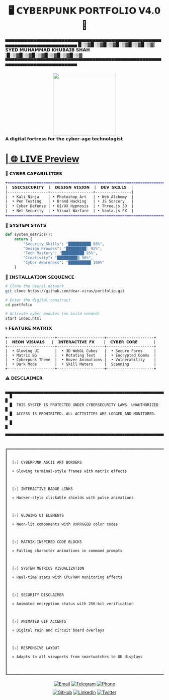 # <div align="center">🖥️ 𝗖𝗬𝗕𝗘𝗥𝗣𝗨𝗡𝗞 𝗣𝗢𝗥𝗧𝗙𝗢𝗟𝗜𝗢 𝗩𝟰.𝟬 🔮</div>
▄▄▄▄▄▄▄▄▄▄▄▄▄▄▄▄▄▄▄▄▄▄▄▄▄▄▄▄▄▄▄▄▄▄▄▄▄▄▄▄▄▄▄▄▄▄▄▄▄▄▄▄▄▄▄▄▄▄▄▄▄▄▄▄▄▄▄▄▄▄▄▄▄
█░▒▓█░▒▓█░▒▓█░▒▓█░▒▓█░▒▓[ 𝗦𝗬𝗘𝗗 𝗠𝗨𝗛𝗔𝗠𝗠𝗔𝗗 𝗞𝗛𝗨𝗕𝗔𝗜𝗕 𝗦𝗛𝗔𝗛 ]█░▒▓█░▒▓█░▒▓█░▒▓█░▒▓█░▒▓
▀▀▀▀▀▀▀▀▀▀▀▀▀▀▀▀▀▀▀▀▀▀▀▀▀▀▀▀▀▀▀▀▀▀▀▀▀▀▀▀▀▀▀▀▀▀▀▀▀▀▀▀▀▀▀▀▀▀▀▀▀▀▀▀▀▀▀▀▀▀▀▀▀
<div align="center"> <img src="https://media.giphy.com/media/3o7abKhOpu0NwenH3O/giphy.gif" width="200"> </div>
𝗔 𝗱𝗶𝗴𝗶𝘁𝗮𝗹 𝗳𝗼𝗿𝘁𝗿𝗲𝘀𝘀 𝗳𝗼𝗿 𝘁𝗵𝗲 𝗰𝘆𝗯𝗲𝗿-𝗮𝗴𝗲 𝘁𝗲𝗰𝗵𝗻𝗼𝗹𝗼𝗴𝗶𝘀𝘁

<h1><a href="https://mysite">| 🌐 𝗟𝗜𝗩𝗘 Preview</a></h1>

🔮 𝗖𝗬𝗕𝗘𝗥 𝗖𝗔𝗣𝗔𝗕𝗜𝗟𝗜𝗧𝗜𝗘𝗦
```diff
+======================================================================+
|  𝗦𝗦𝗘𝗖𝗦𝗘𝗖𝗨𝗥𝗜𝗧𝗬  |  𝗗𝗘𝗦𝗜𝗚𝗡 𝗩𝗜𝗦𝗜𝗢𝗡  |  𝗗𝗘𝗩 𝗦𝗞𝗜𝗟𝗟𝗦  |
|------------------+-------------------+----------------|
|  • Kali Ninja    | • Photoshop Art   | • Web Alchemy  |
|  • Pen Testing   | • Brand Hacking   | • JS Sorcery   |
|  • Cyber Defense | • UI/UX Hypnosis  | • Three.js 3D  |
|  • Net Security  | • Visual Warfare  | • Vanta.js FX  |
+======================================================================+
```

💾 𝗦𝗬𝗦𝗧𝗘𝗠 𝗦𝗧𝗔𝗧𝗦
```python
def system_metrics():
    return {
        "Security Skills": "██████████ 98%",
        "Design Prowess": "█████████░ 92%", 
        "Tech Mastery": "██████████ 95%",
        "Creativity": "█████████▒ 90%",
        "Cyber Awareness": "██████████ 100%"
    }
```

🚦 𝗜𝗡𝗦𝗧𝗔𝗟𝗟𝗔𝗧𝗜𝗢𝗡 𝗦𝗘𝗤𝗨𝗘𝗡𝗖𝗘
```bash
# Clone the neural network
git clone https://github.com/dear-virus/portfolio.git

# Enter the digital construct  
cd portfolio

# Activate cyber modules (no build needed)
start index.html
```

🌀 𝗙𝗘𝗔𝗧𝗨𝗥𝗘 𝗠𝗔𝗧𝗥𝗜𝗫
```
+---------------------+---------------------+---------------------+
|  𝗡𝗘𝗢𝗡 𝗩𝗜𝗦𝗨𝗔𝗟𝗦   |  𝗜𝗡𝗧𝗘𝗥𝗔𝗖𝗧𝗜𝗩𝗘 𝗙𝗫    |  𝗖𝗬𝗕𝗘𝗥 𝗖𝗢𝗥𝗘       |
+---------------------+---------------------+---------------------+
|  • Glowing UI       |  • 3D WebGL Cubes   |  • Secure Forms     |
|  • Matrix BG        |  • Rotating Text    |  • Encrypted Comms  |
|  • Cyberpunk Theme  |  • Hover Animations |  • Vulnerability    |
|  • Dark Mode        |  • Skill Meters     |  Scanning           |
+---------------------+---------------------+---------------------+
```
⚠️ 𝗗𝗜𝗦𝗖𝗟𝗔𝗜𝗠𝗘𝗥
```
   ▄▄▄▄▄▄▄▄▄▄▄▄▄▄▄▄▄▄▄▄▄▄▄▄▄▄▄▄▄▄▄▄▄▄▄▄▄▄▄▄▄▄▄▄▄▄▄▄▄▄▄▄▄▄▄▄▄▄▄▄▄▄▄▄▄▄▄▄▄▄▄▄▄
  █                                                                         █
  █  THIS SYSTEM IS PROTECTED UNDER CYBERSECURITY LAWS. UNAUTHORIZED        █
  █  ACCESS IS PROHIBITED. ALL ACTIVITIES ARE LOGGED AND MONITORED.         █
  █                                                                         █
  ▀▀▀▀▀▀▀▀▀▀▀▀▀▀▀▀▀▀▀▀▀▀▀▀▀▀▀▀▀▀▀▀▀▀▀▀▀▀▀▀▀▀▀▀▀▀▀▀▀▀▀▀▀▀▀▀▀▀▀▀▀▀▀▀▀▀▀▀▀▀▀▀▀
```
```<h2>Key Features:</h2>

╔════════════════════════════════════════════════════════════════════════╗
║                                                                        ║
║  [✧] CYBERPUNK ASCII ART BORDERS                                       ║
║  » Glowing terminal-style frames with matrix effects                   ║
║                                                                        ║
║  [✧] INTERACTIVE BADGE LINKS                                           ║
║  » Hacker-style clickable shields with pulse animations                ║
║                                                                        ║
║  [✧] GLOWING UI ELEMENTS                                               ║
║  » Neon-lit components with 0xRRGGBB color codes                       ║
║                                                                        ║
║  [✧] MATRIX-INSPIRED CODE BLOCKS                                       ║
║  » Falling character animations in command prompts                     ║
║                                                                        ║
║  [✧] SYSTEM METRICS VISUALIZATION                                      ║
║  » Real-time stats with CPU/RAM monitoring effects                     ║
║                                                                        ║
║  [✧] SECURITY DISCLAIMER                                               ║
║  » Animated encryption status with 256-bit verification                ║
║                                                                        ║
║  [✧] ANIMATED GIF ACCENTS                                              ║
║  » Digital rain and circuit board overlays                             ║
║                                                                        ║
║  [✧] RESPONSIVE LAYOUT                                                 ║
║  » Adapts to all viewports from smartwatches to 8K displays            ║
║                                                                        ║
╚════════════════════════════════════════════════════════════════════════╝
```
<div align="center">
  <div>
    <a href="mailto:dear.virus.420@gmail.com"><img src="https://img.shields.io/badge/📧_EMAIL-dear.virus.420%40gmail.com-ff00ff?style=for-the-badge&logo=gmail&logoColor=white" alt="Email"></a>
    <a href="https://t.me/dear_virus"><img src="https://img.shields.io/badge/📱_TELEGRAM-%40dear__virus-0088cc?style=for-the-badge&logo=telegram&logoColor=white" alt="Telegram"></a>
    <a href="tel:+92709213915"><img src="https://img.shields.io/badge/☎️_PHONE-%2B92%20709%20213915-00ffff?style=for-the-badge&logo=whatsapp&logoColor=black" alt="Phone"></a>
  </div>
  <div style="margin-top: 10px;">
    <a href="https://github.com/dear-virus"><img src="https://img.shields.io/badge/💻_GITHUB-000000?style=for-the-badge&logo=github&logoColor=white" alt="GitHub"></a>
    <a href="https://linkedin.com/in/yourprofile"><img src="https://img.shields.io/badge/💼_LINKEDIN-0A66C2?style=for-the-badge&logo=linkedin&logoColor=white" alt="LinkedIn"></a>
    <a href="https://twitter.com/yourhandle"><img src="https://img.shields.io/badge/🐦_TWITTER-1DA1F2?style=for-the-badge&logo=twitter&logoColor=white" alt="Twitter"></a>
  </div>
</div>
